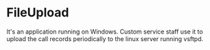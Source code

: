 # FileUpload

It's an application running on Windows. Custom service staff use it to upload the call records periodically to the linux server running vsftpd.
